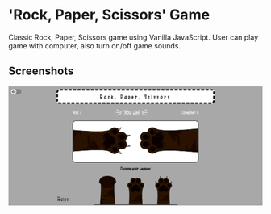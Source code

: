 
# 'Rock, Paper, Scissors' Game

Classic Rock, Paper, Scissors game using Vanilla JavaScript. User can play game with computer, also turn on/off game sounds.


## Screenshots

![App Screenshot](https://raw.githubusercontent.com/juliabgkv/rock-paper-scissors-game/main/rockpaperscissors_screenshot.png)

